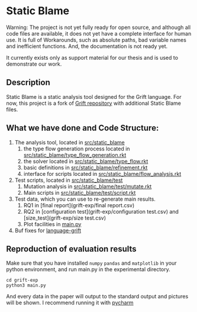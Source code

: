 # Static Blame

Warning: The project is not yet fully ready for open source, and although all code files are available, it does not yet have a complete interface for human use. It is full of Workarounds, such as absolute paths, bad variable names and inefficient functions. And, the documentation is not ready yet.

It currently exists only as support material for our thesis and is used to demonstrate our work.

## Description
Static Blame is a static analysis tool designed for the Grift language. For now, this project is a fork of [Grift repository](https://github.com/Gradual-Typing/Grift/tree/pldi19) with additional Static Blame files.

## What we have done and Code Structure:
1. The analysis tool, located in [src/static_blame](src/static_blame)
    1. the type flow generation process located in [src/static_blame/type_flow_generation.rkt](src/static_blame/type_flow_generation.rkt)
    2. the solver located in [src/static_blame/type_flow.rkt](src/static_blame/type_flow.rkt)
    3. basic definitions in [src/static_blame/refinement.rkt](src/static_blame/refinement.rkt)
    4. interface for scripts located in [src/static_blame/flow_analysis.rkt](src/static_blame/flow_analysis.rkt)
2. Test scripts, located in [src/static_blame/test](src/static_blame/test)
    1. Mutation analysis in [src/static_blame/test/mutate.rkt](src/static_blame/test/mutate.rkt)
    2. Main scripts in [src/static_blame/test/script.rkt](src/static_blame/test/script.rkt)
3. Test data, which you can use to re-generate main results.
    1. RQ1 in [final report](grift-exp/final report.csv)
    2. RQ2 in [configuration test](grift-exp/configuration test.csv) and [size_test](grift-exp/size test.csv)
    3. Plot facilities in [main.py](grift-exp/main.py)
4. Buf fixes for [language-grift](language-grift)

## Reproduction of evaluation results
Make sure that you have installed `numpy` `pandas` and `matplotlib` in your python environment, and run main.py in the experimental directory.
```shell
cd grift-exp
python3 main.py
```
And every data in the paper will output to the standard output and pictures will be shown.
I recommend running it with [pycharm](https://www.jetbrains.com/pycharm)

